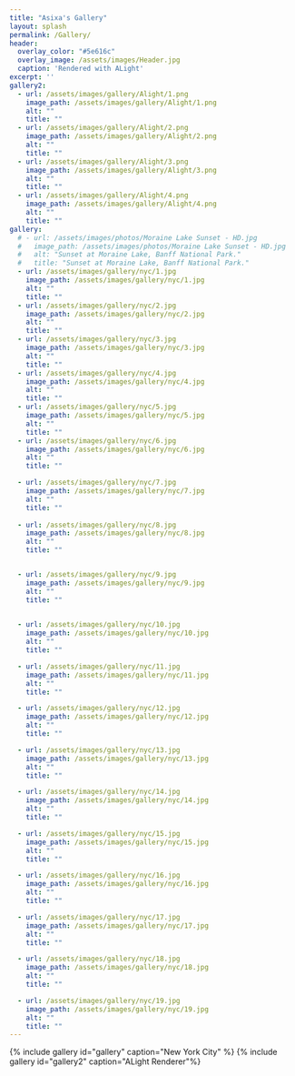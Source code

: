 ```yaml
---
title: "Asixa's Gallery"
layout: splash
permalink: /Gallery/
header:
  overlay_color: "#5e616c"
  overlay_image: /assets/images/Header.jpg
  caption: 'Rendered with ALight'
excerpt: ''
gallery2:
  - url: /assets/images/gallery/Alight/1.png
    image_path: /assets/images/gallery/Alight/1.png
    alt: ""
    title: ""
  - url: /assets/images/gallery/Alight/2.png
    image_path: /assets/images/gallery/Alight/2.png
    alt: ""
    title: ""
  - url: /assets/images/gallery/Alight/3.png
    image_path: /assets/images/gallery/Alight/3.png
    alt: ""
    title: ""
  - url: /assets/images/gallery/Alight/4.png
    image_path: /assets/images/gallery/Alight/4.png
    alt: ""
    title: ""
gallery:
  # - url: /assets/images/photos/Moraine Lake Sunset - HD.jpg
  #   image_path: /assets/images/photos/Moraine Lake Sunset - HD.jpg
  #   alt: "Sunset at Moraine Lake, Banff National Park."
  #   title: "Sunset at Moraine Lake, Banff National Park."
  - url: /assets/images/gallery/nyc/1.jpg
    image_path: /assets/images/gallery/nyc/1.jpg
    alt: ""
    title: ""
  - url: /assets/images/gallery/nyc/2.jpg
    image_path: /assets/images/gallery/nyc/2.jpg
    alt: ""
    title: ""
  - url: /assets/images/gallery/nyc/3.jpg
    image_path: /assets/images/gallery/nyc/3.jpg
    alt: ""
    title: ""
  - url: /assets/images/gallery/nyc/4.jpg
    image_path: /assets/images/gallery/nyc/4.jpg
    alt: ""
    title: ""
  - url: /assets/images/gallery/nyc/5.jpg
    image_path: /assets/images/gallery/nyc/5.jpg
    alt: ""
    title: ""
  - url: /assets/images/gallery/nyc/6.jpg
    image_path: /assets/images/gallery/nyc/6.jpg
    alt: ""
    title: ""

  - url: /assets/images/gallery/nyc/7.jpg
    image_path: /assets/images/gallery/nyc/7.jpg
    alt: ""
    title: ""
    
  - url: /assets/images/gallery/nyc/8.jpg
    image_path: /assets/images/gallery/nyc/8.jpg
    alt: ""
    title: ""


  - url: /assets/images/gallery/nyc/9.jpg
    image_path: /assets/images/gallery/nyc/9.jpg
    alt: ""
    title: ""

    
  - url: /assets/images/gallery/nyc/10.jpg
    image_path: /assets/images/gallery/nyc/10.jpg
    alt: ""
    title: ""

  - url: /assets/images/gallery/nyc/11.jpg
    image_path: /assets/images/gallery/nyc/11.jpg
    alt: ""
    title: ""

  - url: /assets/images/gallery/nyc/12.jpg
    image_path: /assets/images/gallery/nyc/12.jpg
    alt: ""
    title: ""

  - url: /assets/images/gallery/nyc/13.jpg
    image_path: /assets/images/gallery/nyc/13.jpg
    alt: ""
    title: ""

  - url: /assets/images/gallery/nyc/14.jpg
    image_path: /assets/images/gallery/nyc/14.jpg
    alt: ""
    title: ""

  - url: /assets/images/gallery/nyc/15.jpg
    image_path: /assets/images/gallery/nyc/15.jpg
    alt: ""
    title: ""

  - url: /assets/images/gallery/nyc/16.jpg
    image_path: /assets/images/gallery/nyc/16.jpg
    alt: ""
    title: ""

  - url: /assets/images/gallery/nyc/17.jpg
    image_path: /assets/images/gallery/nyc/17.jpg
    alt: ""
    title: ""

  - url: /assets/images/gallery/nyc/18.jpg
    image_path: /assets/images/gallery/nyc/18.jpg
    alt: ""
    title: ""

  - url: /assets/images/gallery/nyc/19.jpg
    image_path: /assets/images/gallery/nyc/19.jpg
    alt: ""
    title: ""
---
```


{% include gallery id="gallery" caption="New York City" %}
{% include gallery id="gallery2" caption="ALight Renderer"%}